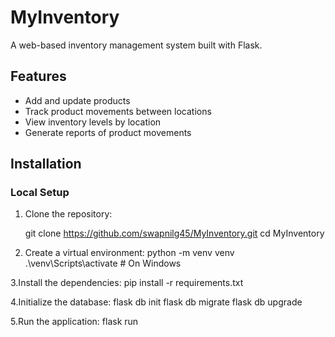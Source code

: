 # MyInventory

A web-based inventory management system built with Flask.

## Features

- Add and update products
- Track product movements between locations
- View inventory levels by location
- Generate reports of product movements

## Installation

### Local Setup

1. Clone the repository:

   git clone https://github.com/swapnilg45/MyInventory.git
   cd MyInventory

2. Create a virtual environment:
   python -m venv venv
   .\venv\Scripts\activate   # On Windows

3.Install the dependencies:
  pip install -r requirements.txt

4.Initialize the database:
  flask db init
  flask db migrate
  flask db upgrade

5.Run the application:
 flask run





